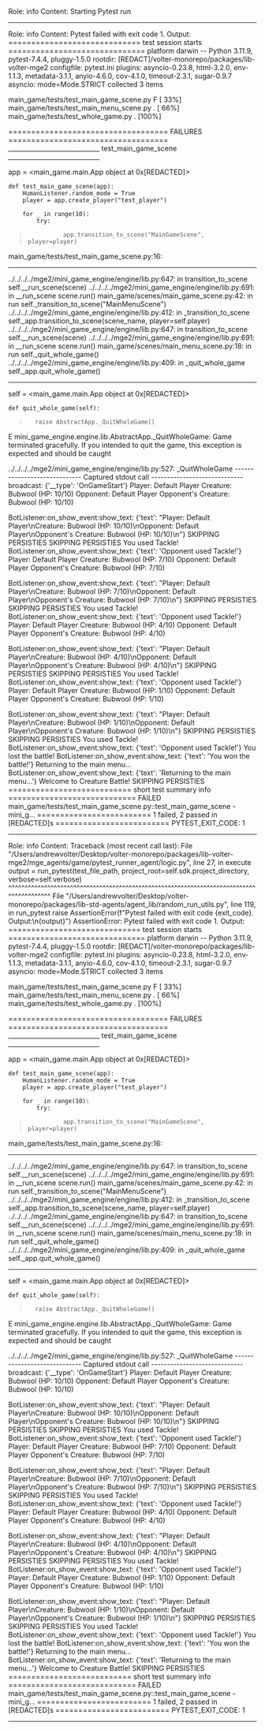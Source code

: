 Role: info
Content: Starting Pytest run
__________________
Role: info
Content: Pytest failed with exit code 1. Output:
============================= test session starts ==============================
platform darwin -- Python 3.11.9, pytest-7.4.4, pluggy-1.5.0
rootdir: [REDACT]/volter-monorepo/packages/lib-volter-mge2
configfile: pytest.ini
plugins: asyncio-0.23.8, html-3.2.0, env-1.1.3, metadata-3.1.1, anyio-4.6.0, cov-4.1.0, timeout-2.3.1, sugar-0.9.7
asyncio: mode=Mode.STRICT
collected 3 items

main_game/tests/test_main_game_scene.py F                                [ 33%]
main_game/tests/test_main_menu_scene.py .                                [ 66%]
main_game/tests/test_whole_game.py .                                     [100%]

=================================== FAILURES ===================================
_____________________________ test_main_game_scene _____________________________

app = <main_game.main.App object at 0x[REDACTED]>

    def test_main_game_scene(app):
        HumanListener.random_mode = True
        player = app.create_player("test_player")
    
        for _ in range(10):
            try:
>               app.transition_to_scene("MainGameScene", player=player)

main_game/tests/test_main_game_scene.py:16: 
_ _ _ _ _ _ _ _ _ _ _ _ _ _ _ _ _ _ _ _ _ _ _ _ _ _ _ _ _ _ _ _ _ _ _ _ _ _ _ _ 
../../../../mge2/mini_game_engine/engine/lib.py:647: in transition_to_scene
    self.__run_scene(scene)
../../../../mge2/mini_game_engine/engine/lib.py:691: in __run_scene
    scene.run()
main_game/scenes/main_game_scene.py:42: in run
    self._transition_to_scene("MainMenuScene")
../../../../mge2/mini_game_engine/engine/lib.py:412: in _transition_to_scene
    self._app.transition_to_scene(scene_name, player=self.player)
../../../../mge2/mini_game_engine/engine/lib.py:647: in transition_to_scene
    self.__run_scene(scene)
../../../../mge2/mini_game_engine/engine/lib.py:691: in __run_scene
    scene.run()
main_game/scenes/main_menu_scene.py:18: in run
    self._quit_whole_game()
../../../../mge2/mini_game_engine/engine/lib.py:409: in _quit_whole_game
    self._app.quit_whole_game()
_ _ _ _ _ _ _ _ _ _ _ _ _ _ _ _ _ _ _ _ _ _ _ _ _ _ _ _ _ _ _ _ _ _ _ _ _ _ _ _ 

self = <main_game.main.App object at 0x[REDACTED]>

    def quit_whole_game(self):
>       raise AbstractApp._QuitWholeGame()
E       mini_game_engine.engine.lib.AbstractApp._QuitWholeGame: Game terminated gracefully. If you intended to quit the game, this exception is expected and should be caught

../../../../mge2/mini_game_engine/engine/lib.py:527: _QuitWholeGame
----------------------------- Captured stdout call -----------------------------
broadcast: {'__type': 'OnGameStart'}
Player: Default Player
Creature: Bubwool (HP: 10/10)
Opponent: Default Player
Opponent's Creature: Bubwool (HP: 10/10)

BotListener:on_show_event:show_text: {'text': "Player: Default Player\nCreature: Bubwool (HP: 10/10)\nOpponent: Default Player\nOpponent's Creature: Bubwool (HP: 10/10)\n"}
SKIPPING PERSISTIES
SKIPPING PERSISTIES
You used Tackle!
BotListener:on_show_event:show_text: {'text': 'Opponent used Tackle!'}
Player: Default Player
Creature: Bubwool (HP: 7/10)
Opponent: Default Player
Opponent's Creature: Bubwool (HP: 7/10)

BotListener:on_show_event:show_text: {'text': "Player: Default Player\nCreature: Bubwool (HP: 7/10)\nOpponent: Default Player\nOpponent's Creature: Bubwool (HP: 7/10)\n"}
SKIPPING PERSISTIES
SKIPPING PERSISTIES
You used Tackle!
BotListener:on_show_event:show_text: {'text': 'Opponent used Tackle!'}
Player: Default Player
Creature: Bubwool (HP: 4/10)
Opponent: Default Player
Opponent's Creature: Bubwool (HP: 4/10)

BotListener:on_show_event:show_text: {'text': "Player: Default Player\nCreature: Bubwool (HP: 4/10)\nOpponent: Default Player\nOpponent's Creature: Bubwool (HP: 4/10)\n"}
SKIPPING PERSISTIES
SKIPPING PERSISTIES
You used Tackle!
BotListener:on_show_event:show_text: {'text': 'Opponent used Tackle!'}
Player: Default Player
Creature: Bubwool (HP: 1/10)
Opponent: Default Player
Opponent's Creature: Bubwool (HP: 1/10)

BotListener:on_show_event:show_text: {'text': "Player: Default Player\nCreature: Bubwool (HP: 1/10)\nOpponent: Default Player\nOpponent's Creature: Bubwool (HP: 1/10)\n"}
SKIPPING PERSISTIES
SKIPPING PERSISTIES
You used Tackle!
BotListener:on_show_event:show_text: {'text': 'Opponent used Tackle!'}
You lost the battle!
BotListener:on_show_event:show_text: {'text': 'You won the battle!'}
Returning to the main menu...
BotListener:on_show_event:show_text: {'text': 'Returning to the main menu...'}
Welcome to Creature Battle!
SKIPPING PERSISTIES
=========================== short test summary info ============================
FAILED main_game/tests/test_main_game_scene.py::test_main_game_scene - mini_g...
========================= 1 failed, 2 passed in [REDACTED]s =========================
PYTEST_EXIT_CODE: 1

__________________
Role: info
Content: Traceback (most recent call last):
  File "/Users/andrewvolter/Desktop/volter-monorepo/packages/lib-volter-mge2/mge_agents/game/pytest_runner_agent/logic.py", line 27, in execute
    output = run_pytest(test_file_path, project_root=self.sdk.project_directory, verbose=self.verbose)
             ^^^^^^^^^^^^^^^^^^^^^^^^^^^^^^^^^^^^^^^^^^^^^^^^^^^^^^^^^^^^^^^^^^^^^^^^^^^^^^^^^^^^^^^^^
  File "/Users/andrewvolter/Desktop/volter-monorepo/packages/lib-std-agents/agent_lib/random_run_utils.py", line 119, in run_pytest
    raise AssertionError(f"Pytest failed with exit code {exit_code}. Output:\n{output}")
AssertionError: Pytest failed with exit code 1. Output:
============================= test session starts ==============================
platform darwin -- Python 3.11.9, pytest-7.4.4, pluggy-1.5.0
rootdir: [REDACT]/volter-monorepo/packages/lib-volter-mge2
configfile: pytest.ini
plugins: asyncio-0.23.8, html-3.2.0, env-1.1.3, metadata-3.1.1, anyio-4.6.0, cov-4.1.0, timeout-2.3.1, sugar-0.9.7
asyncio: mode=Mode.STRICT
collected 3 items

main_game/tests/test_main_game_scene.py F                                [ 33%]
main_game/tests/test_main_menu_scene.py .                                [ 66%]
main_game/tests/test_whole_game.py .                                     [100%]

=================================== FAILURES ===================================
_____________________________ test_main_game_scene _____________________________

app = <main_game.main.App object at 0x[REDACTED]>

    def test_main_game_scene(app):
        HumanListener.random_mode = True
        player = app.create_player("test_player")
    
        for _ in range(10):
            try:
>               app.transition_to_scene("MainGameScene", player=player)

main_game/tests/test_main_game_scene.py:16: 
_ _ _ _ _ _ _ _ _ _ _ _ _ _ _ _ _ _ _ _ _ _ _ _ _ _ _ _ _ _ _ _ _ _ _ _ _ _ _ _ 
../../../../mge2/mini_game_engine/engine/lib.py:647: in transition_to_scene
    self.__run_scene(scene)
../../../../mge2/mini_game_engine/engine/lib.py:691: in __run_scene
    scene.run()
main_game/scenes/main_game_scene.py:42: in run
    self._transition_to_scene("MainMenuScene")
../../../../mge2/mini_game_engine/engine/lib.py:412: in _transition_to_scene
    self._app.transition_to_scene(scene_name, player=self.player)
../../../../mge2/mini_game_engine/engine/lib.py:647: in transition_to_scene
    self.__run_scene(scene)
../../../../mge2/mini_game_engine/engine/lib.py:691: in __run_scene
    scene.run()
main_game/scenes/main_menu_scene.py:18: in run
    self._quit_whole_game()
../../../../mge2/mini_game_engine/engine/lib.py:409: in _quit_whole_game
    self._app.quit_whole_game()
_ _ _ _ _ _ _ _ _ _ _ _ _ _ _ _ _ _ _ _ _ _ _ _ _ _ _ _ _ _ _ _ _ _ _ _ _ _ _ _ 

self = <main_game.main.App object at 0x[REDACTED]>

    def quit_whole_game(self):
>       raise AbstractApp._QuitWholeGame()
E       mini_game_engine.engine.lib.AbstractApp._QuitWholeGame: Game terminated gracefully. If you intended to quit the game, this exception is expected and should be caught

../../../../mge2/mini_game_engine/engine/lib.py:527: _QuitWholeGame
----------------------------- Captured stdout call -----------------------------
broadcast: {'__type': 'OnGameStart'}
Player: Default Player
Creature: Bubwool (HP: 10/10)
Opponent: Default Player
Opponent's Creature: Bubwool (HP: 10/10)

BotListener:on_show_event:show_text: {'text': "Player: Default Player\nCreature: Bubwool (HP: 10/10)\nOpponent: Default Player\nOpponent's Creature: Bubwool (HP: 10/10)\n"}
SKIPPING PERSISTIES
SKIPPING PERSISTIES
You used Tackle!
BotListener:on_show_event:show_text: {'text': 'Opponent used Tackle!'}
Player: Default Player
Creature: Bubwool (HP: 7/10)
Opponent: Default Player
Opponent's Creature: Bubwool (HP: 7/10)

BotListener:on_show_event:show_text: {'text': "Player: Default Player\nCreature: Bubwool (HP: 7/10)\nOpponent: Default Player\nOpponent's Creature: Bubwool (HP: 7/10)\n"}
SKIPPING PERSISTIES
SKIPPING PERSISTIES
You used Tackle!
BotListener:on_show_event:show_text: {'text': 'Opponent used Tackle!'}
Player: Default Player
Creature: Bubwool (HP: 4/10)
Opponent: Default Player
Opponent's Creature: Bubwool (HP: 4/10)

BotListener:on_show_event:show_text: {'text': "Player: Default Player\nCreature: Bubwool (HP: 4/10)\nOpponent: Default Player\nOpponent's Creature: Bubwool (HP: 4/10)\n"}
SKIPPING PERSISTIES
SKIPPING PERSISTIES
You used Tackle!
BotListener:on_show_event:show_text: {'text': 'Opponent used Tackle!'}
Player: Default Player
Creature: Bubwool (HP: 1/10)
Opponent: Default Player
Opponent's Creature: Bubwool (HP: 1/10)

BotListener:on_show_event:show_text: {'text': "Player: Default Player\nCreature: Bubwool (HP: 1/10)\nOpponent: Default Player\nOpponent's Creature: Bubwool (HP: 1/10)\n"}
SKIPPING PERSISTIES
SKIPPING PERSISTIES
You used Tackle!
BotListener:on_show_event:show_text: {'text': 'Opponent used Tackle!'}
You lost the battle!
BotListener:on_show_event:show_text: {'text': 'You won the battle!'}
Returning to the main menu...
BotListener:on_show_event:show_text: {'text': 'Returning to the main menu...'}
Welcome to Creature Battle!
SKIPPING PERSISTIES
=========================== short test summary info ============================
FAILED main_game/tests/test_main_game_scene.py::test_main_game_scene - mini_g...
========================= 1 failed, 2 passed in [REDACTED]s =========================
PYTEST_EXIT_CODE: 1


__________________
